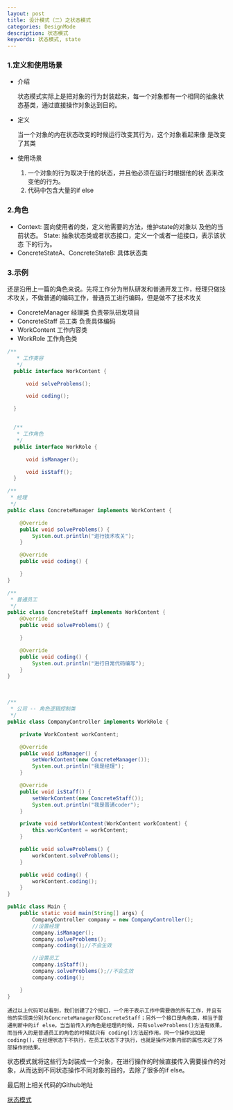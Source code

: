 ```yaml
---
layout: post
title: 设计模式（二）之状态模式
categories: DesignMode
description: 状态模式
keywords: 状态模式, state
---
```

### 1.定义和使用场景
- 介绍

	状态模式实际上是把对象的行为封装起来，每一个对象都有一个相同的抽象状态基类，通过直接操作对象达到目的。
- 定义

	当一个对象的内在状态改变的时候运行改变其行为，这个对象看起来像	是改变了其类
- 使用场景

	1. 一个对象的行为取决于他的状态，并且他必须在运行时根据他的状 	态来改变他的行为。
	2. 代码中包含大量的if else

### 2.角色

- Context: 面向使用者的类，定义他需要的方法，维护state的对象以	及他的当前状态。
	 State: 抽象状态类或者状态接口，定义一个或者一组接口，表示该状态	下的行为。
- ConcreteStateA、ConcreteStateB: 具体状态类

### 3.示例

还是沿用上一篇的角色来说。先将工作分为带队研发和普通开发工作，经理只做技术攻关，不做普通的编码工作，普通员工进行编码，但是做不了技术攻关

- ConcreteManager 经理类 负责带队研发项目
- ConcreteStaff 员工类 负责具体编码
- WorkContent 工作内容类 
- WorkRole 工作角色类

```java
/**
   * 工作类容
   */
  public interface WorkContent {

      void solveProblems();

      void coding();

  }


  /**
   * 工作角色
   */
  public interface WorkRole {

      void isManager();

      void isStaff();
  }


```



```java
/**
 * 经理
 */
public class ConcreteManager implements WorkContent {

    @Override
    public void solveProblems() {
        System.out.println("进行技术攻关");
    }

    @Override
    public void coding() {

    }
}
```

  ```java
  /**
   * 普通员工
   */
  public class ConcreteStaff implements WorkContent {
      @Override
      public void solveProblems() {

      }

      @Override
      public void coding() {
          System.out.println("进行日常代码编写");
      }
  }
  ```

  ​	

  ```java
  /**
   * 公司 -- 角色逻辑控制类
   */
  public class CompanyController implements WorkRole {

      private WorkContent workContent;

      @Override
      public void isManager() {
          setWorkContent(new ConcreteManager());
          System.out.println("我是经理");
      }

      @Override
      public void isStaff() {
          setWorkContent(new ConcreteStaff());
          System.out.println("我是普通coder");
      }

      private void setWorkContent(WorkContent workContent) {
          this.workContent = workContent;
      }

      public void solveProblems() {
          workContent.solveProblems();
      }

      public void coding() {
          workContent.coding();
      }
  }
  ```

  ```java
  public class Main {
      public static void main(String[] args) {
          CompanyController company = new CompanyController();
          //设置经理
          company.isManager();
          company.solveProblems();
          company.coding();//不会生效

          //设置员工
          company.isStaff();
          company.solveProblems();//不会生效
          company.coding();

      }
  }
  ```

  	通过以上代码可以看到，我们创建了2个接口，一个用于表示工作中需要做的所有工作，并且有他的实现类分别为ConcreteManager和ConcreteStaff；另外一个接口是角色类，相当于普通判断中的if else。当当前传入的角色是经理的时候，只有solveProblems()方法有效果，而当传入的是普通员工的角色的时候就只有 coding()方法起作用。同一个操作比如是coding()，在经理状态下不执行，在员工状态下才执行，也就是操作对象内部的属性决定了外部操作的结果。

​	状态模式就将这些行为封装成一个对象，在进行操作的时候直接传入需要操作的对象，从而达到不同状态操作不同对象的目的，去除了很多的if else。

最后附上相关代码的Github地址

[状态模式](https://github.com/JSnail/DesignMode/tree/master/DesignMode/out/production/DesignMode/state)